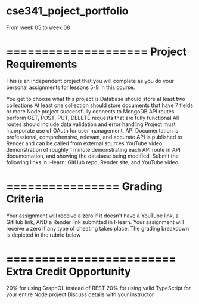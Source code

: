 # cse341_poject_portfolio

From week 05 to week 08

==================== 
Project Requirements
====================
This is an independent project that you will complete
as you do your personal assignments for lessons 5-8 in this course.

You get to choose what this project is
Database should store at least two collections
At least one collection should store documents that have 7 fields or more
Node project successfully connects to MongoDB
API routes perform GET, POST, PUT, DELETE requests that are fully functional
All routes should include data validation and error handling
Project must incorporate use of OAuth for user management.
API Documentation is professional, comprehensive, relevant, and accurate
API is published to Render and can be called from external sources
YouTube video demonstration of roughly 1 minute demonstrating each API route in API documentation,
and showing the database being modified.
Submit the following links in I-learn: GitHub repo, Render site, and YouTube video.

================
Grading Criteria
================
Your assignment will receive a zero if it doesn't have a YouTube link, a GitHub link, AND a Render link submitted in I-learn.
Your assignment will receive a zero if any type of cheating takes place.
The grading breakdown is depicted in the rubric below

========================
Extra Credit Opportunity
========================
20% for using GraphQL instead of REST
20% for using valid TypeScript for your entire Node project
Discuss details with your instructor
